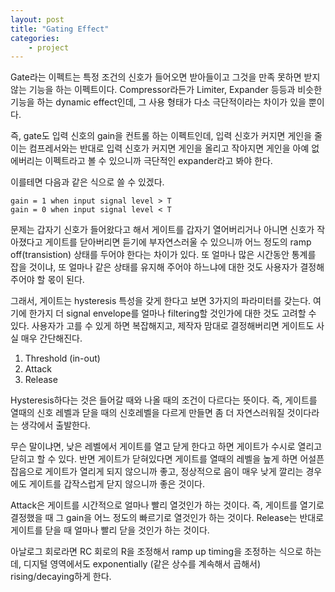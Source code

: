 ```yaml
---
layout: post
title: "Gating Effect"
categories:
    - project
---
```


Gate라는 이펙트는 특정 조건의 신호가 들어오면 받아들이고 그것을 만족 못하면 받지 않는 기능을 하는 이펙트이다. Compressor라든가 Limiter, Expander 등등과 비슷한 기능을 하는 dynamic effect인데, 그 사용 형태가 다소 극단적이라는 차이가 있을 뿐이다.

즉, gate도 입력 신호의 gain을 컨트롤 하는 이펙트인데, 입력 신호가 커지면 게인을 줄이는 컴프레서와는 반대로 입력 신호가 커지면 게인을 올리고 작아지면 게인을 아예 없에버리는 이펙트라고 볼 수 있으니까 극단적인 expander라고 봐야 한다. 

이를테면 다음과 같은 식으로 쓸 수 있겠다.

```
gain = 1 when input signal level > T
gain = 0 when input signal level < T
```

문제는 갑자기 신호가 들어왔다고 해서 게이트를 갑자기 열어버리거나 아니면 신호가 작아졌다고 게이트를 닫아버리면 듣기에 부자연스러울 수 있으니까 어느 정도의 ramp off(transistion) 상태를 두어야 한다는 차이가 있다. 또 얼마나 많은 시간동안 통계를 잡을 것이냐, 또 얼마나 같은 상태를 유지해 주어야 하느냐에 대한 것도 사용자가 결정해주어야 할 몫이 된다.

그래서, 게이트는 hysteresis 특성을 갖게 한다고 보면 3가지의 파라미터를 갖는다. 여기에 한가지 더 signal envelope를 얼마나 filtering할 것인가에 대한 것도 고려할 수 있다. 사용자가 고를 수 있게 하면 복잡해지고, 제작자 맘대로 결정해버리면 게이트도 사실 매우 간단해진다. 

1) Threshold (in-out)
2) Attack 
3) Release

Hysteresis하다는 것은 들어갈 때와 나올 때의 조건이 다르다는 뜻이다. 즉, 게이트를 열때의 신호 레벨과 닫을 때의 신호레벨을 다르게 만들면 좀 더 자연스러워질 것이다라는 생각에서 출발한다.

무슨 말이냐면, 낮은 레벨에서 게이트를 열고 닫게 한다고 하면 게이트가 수시로 열리고 닫히고 할 수 있다. 반면 게이트가 닫혀있다면 게이트를 열때의 레벨을 높게 하면 어설픈 잡음으로 게이트가 열리게 되지 않으니까 좋고, 정상적으로 음이 매우 낮게 깔리는 경우에도 게이트를 갑작스럽게 닫지 않으니까 좋은 것이다.

Attack은 게이트를 시간적으로 얼마나 빨리 열것인가 하는 것이다. 즉, 게이트를 열기로 결정했을 때 그 gain을 어느 정도의 빠르기로 열것인가 하는 것이다. Release는 반대로 게이트를 닫을 때 얼마나 빨리 닫을 것인가 하는 것이다.

아날로그 회로라면 RC 회로의 R을 조정해서 ramp up timing을 조정하는 식으로 하는데, 디지털 영역에서도 exponentially (같은 상수를 계속해서 곱해서) rising/decaying하게 한다.

